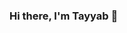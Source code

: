 ### Hi there, I'm Tayyab 👋

<!--
**tayyab-razzaq/tayyab-razzaq** is a ✨ _special_ ✨ repository because its `README.md` (this file) appears on your GitHub profile.

I'm a full-stack web developer with 4+ years of experience specialized in ReactJS and Django with a passion for building web applications. Currently working as a technical team-lead at Arbisoft on ATS (Application Tracking System) which empowers recruiters during the hiring process to scan and rank the job applications they receive for their open positions and ERP (Enterprise Resource Planning) which empowers organizations to manage internal HR  and accounts functions.
